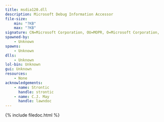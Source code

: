 ```yaml
---
title: msdia120.dll
description: Microsoft Debug Information Accessor
file-size:
    min: "?KB"
    max: "?KB"
signature: CN=Microsoft Corporation, OU=MOPR, O=Microsoft Corporation, L=Redmond, S=Washington, C=US
spawned-by:
    - Unknown
spawns:
    - Unknown
dlls:
    - Unknown
lol-bin: Unknown
gui: Unknown
resources:
    - None
acknowledgements:
    - name: Strontic
      handle: strontic
    - name: C.J. May
      handle: lawndoc
---
```


{% include filedoc.html %}
